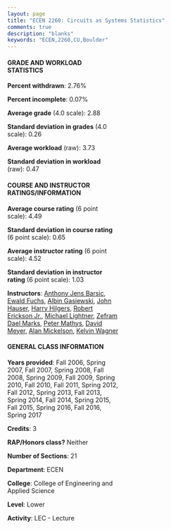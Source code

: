 ```yaml
---
layout: page
title: "ECEN 2260: Circuits as Systems Statistics"
comments: true
description: "blanks"
keywords: "ECEN,2260,CU,Boulder"
---
```

<head>
<script src="https://ajax.googleapis.com/ajax/libs/jquery/2.1.3/jquery.min.js"></script>
<script src="https://dl.dropboxusercontent.com/s/pc42nxpaw1ea4o9/highcharts.js?dl=0"></script>
<!-- <script src="../assets/js/highcharts.js"></script> -->
<style type="text/css">@font-face {
	font-family: "Bebas Neue";
	src: url(https://www.filehosting.org/file/details/544349/BebasNeue Regular.otf) format("opentype");
	}
	h1.Bebas { 
		font-family: "Bebas Neue", Verdana, Tahoma;
	}
</style>
</head>
<body>
	<div id="container" style="float: right; width: 45%; height: 88%; margin-left: 2.5%; margin-right: 2.5%;"></div>
	<script language="JavaScript">
		$(document).ready(function() {
		var chart = {type: 'column'};
		var title = {text: 'Grade Distribution'};
		var xAxis = {categories: ['A','B','C','D','F'],crosshair: true};
		var yAxis = {min: 0,title: {text: 'Percentage'}};
		var tooltip = {headerFormat: '<center><b><span style="font-size:20px">{point.key}</span></b></center>',
		               pointFormat: '<td style="padding:0"><b>{point.y:.1f}%</b></td>',
		               footerFormat: '</table>',shared: true,useHTML: true};
		var plotOptions = {column: {pointPadding: 0.0,borderWidth: 0}};  
		var credits = {enabled: false};var series= [{name: 'Percent',data: [29.86,40.7,21.57,4.8,3.07,]}];
		var json = {};
		json.chart = chart;
		json.title = title;
		json.tooltip = tooltip;
		json.xAxis = xAxis;
		json.yAxis = yAxis;  
		json.series = series;
		json.plotOptions = plotOptions;  
		json.credits = credits;
		$('#container').highcharts(json);
	});
	</script>
</body>
			   
#### GRADE AND WORKLOAD STATISTICS

**Percent withdrawn**: 2.76%

**Percent incomplete**: 0.07%

**Average grade** (4.0 scale): 2.88

**Standard deviation in grades** (4.0 scale): 0.26

**Average workload** (raw): 3.73

**Standard deviation in workload** (raw): 0.47

#### COURSE AND INSTRUCTOR RATINGS/INFORMATION

**Average course rating** (6 point scale): 4.49

**Standard deviation in course rating** (6 point scale): 0.65

**Average instructor rating** (6 point scale): 4.52

**Standard deviation in instructor rating** (6 point scale): 1.03

**Instructors**: <a href='../../instructors/Anthony_Jens_Barsic'>Anthony Jens Barsic</a>, <a href='../../instructors/Ewald_Fuchs'>Ewald Fuchs</a>, <a href='../../instructors/Albin_Gasiewski'>Albin Gasiewski</a>, <a href='../../instructors/John_Hauser'>John Hauser</a>, <a href='../../instructors/Harry_Hilgers'>Harry Hilgers</a>, <a href='../../instructors/Robert_Erickson_Jr.'>Robert Erickson Jr.</a>, <a href='../../instructors/Michael_Lightner'>Michael Lightner</a>, <a href='../../instructors/Zefram_Dael_Marks'>Zefram Dael Marks</a>, <a href='../../instructors/Peter_Mathys'>Peter Mathys</a>, <a href='../../instructors/David_Meyer'>David Meyer</a>, <a href='../../instructors/Alan_Mickelson'>Alan Mickelson</a>, <a href='../../instructors/Kelvin_Wagner'>Kelvin Wagner</a>

#### GENERAL CLASS INFORMATION

**Years provided**: Fall 2006, Spring 2007, Fall 2007, Spring 2008, Fall 2008, Spring 2009, Fall 2009, Spring 2010, Fall 2010, Fall 2011, Spring 2012, Fall 2012, Spring 2013, Fall 2013, Spring 2014, Fall 2014, Spring 2015, Fall 2015, Spring 2016, Fall 2016, Spring 2017

**Credits**: 3

**RAP/Honors class?** Neither

**Number of Sections**: 21

**Department**: ECEN

**College**: College of Engineering and Applied Science

**Level**: Lower

**Activity**: LEC - Lecture
